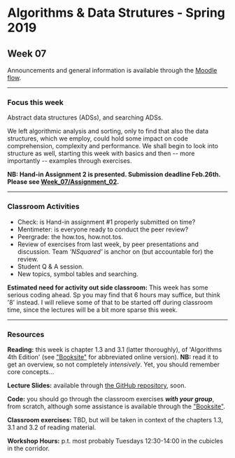 # Algorithms & Data Strutures - Spring 2019

## Week 07

Announcements and general information is available through the [Moodle flow](https://cphbusiness.mrooms.net/course/view.php?id=3150). 

-----------------

### Focus this week
Abstract data structures (ADSs), and searching ADSs. 

We left algorithmic analysis and sorting, only to find that also the data structures, which we employ, could hold some impact on code comprehension, complexity and performance. We shall begin to look into structure as well, starting this week with basics and then -- more importantly -- examples through exercises.

**NB: Hand-in Assignment 2 is presented. Submission deadline Feb.26th. Please see [Week_07/Assignment_02](https://github.com/datsoftlyngby/soft2019spring-algorithms/tree/master/Weeklies/Week_07/Assignment_02).**

-----------------

### Classroom Activities 

- Check: is Hand-in assignment #1 properly submitted on time? 
- Mentimeter: is everyone ready to conduct the peer review?
- Peergrade: the how.tos, how.not.tos.
- Review of exercises from last week, by peer presentations and discussion. Team _'NSquared'_ is anchor on (but accountable for) the review.
- Student Q & A session.
- New topics, symbol tables and searching.

**Estimated need for activity out side classroom:** This week has some serious coding ahead. Sp you may find that 6 hours may suffice, but think '8' instead. I will relieve some of that to be started off during classroom time, since the lectures will be a bit more sparse this week.

-----------------
### Resources

**Reading:** this week is chapter 1.3 and 3.1 (latter thoroughly), of 'Algorithms 4th Edition' (see ["Booksite"](https://algs4.cs.princeton.edu/home/) for abbreviated online version). **NB:** read it to get an overview, so not completely _intensively_. Yet, you should remember core concepts...

**Lecture Slides:** available through [the GitHub repository](https://github.com/datsoftlyngby/soft2019spring-algorithms/blob/master/Weeklies/Week_07/Slides/03%20Searching%20Lists.pdf), soon.

**Code:** you should go through the classroom exercises _**with your group**_, from scratch, although some assistance is available through the ["Booksite"](https://algs4.cs.princeton.edu/home/).

**Classroom exercises:** TBD, but will be taken in context of the chapters 1.3, 3.1 and 3.2 of reading material.

**Workshop Hours:** p.t. most probably Tuesdays 12:30-14:00 in the cubicles in the corridor.
